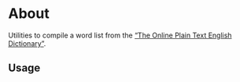 # About

Utilities to compile a word list from the [“The Online Plain Text English Dictionary”](https://www.mso.anu.edu.au/~ralph/OPTED/).

## Usage

